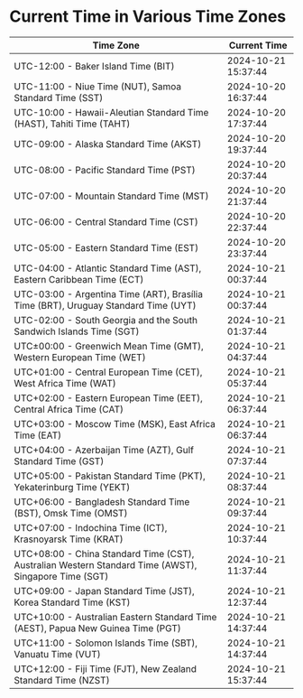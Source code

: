 # Current Time in Various Time Zones

| Time Zone | Current Time |
|-----------|--------------|
| UTC-12:00 - Baker Island Time (BIT) | 2024-10-21 15:37:44 |
| UTC-11:00 - Niue Time (NUT), Samoa Standard Time (SST) | 2024-10-20 16:37:44 |
| UTC-10:00 - Hawaii-Aleutian Standard Time (HAST), Tahiti Time (TAHT) | 2024-10-20 17:37:44 |
| UTC-09:00 - Alaska Standard Time (AKST) | 2024-10-20 19:37:44 |
| UTC-08:00 - Pacific Standard Time (PST) | 2024-10-20 20:37:44 |
| UTC-07:00 - Mountain Standard Time (MST) | 2024-10-20 21:37:44 |
| UTC-06:00 - Central Standard Time (CST) | 2024-10-20 22:37:44 |
| UTC-05:00 - Eastern Standard Time (EST) | 2024-10-20 23:37:44 |
| UTC-04:00 - Atlantic Standard Time (AST), Eastern Caribbean Time (ECT) | 2024-10-21 00:37:44 |
| UTC-03:00 - Argentina Time (ART), Brasília Time (BRT), Uruguay Standard Time (UYT) | 2024-10-21 00:37:44 |
| UTC-02:00 - South Georgia and the South Sandwich Islands Time (SGT) | 2024-10-21 01:37:44 |
| UTC±00:00 - Greenwich Mean Time (GMT), Western European Time (WET) | 2024-10-21 04:37:44 |
| UTC+01:00 - Central European Time (CET), West Africa Time (WAT) | 2024-10-21 05:37:44 |
| UTC+02:00 - Eastern European Time (EET), Central Africa Time (CAT) | 2024-10-21 06:37:44 |
| UTC+03:00 - Moscow Time (MSK), East Africa Time (EAT) | 2024-10-21 06:37:44 |
| UTC+04:00 - Azerbaijan Time (AZT), Gulf Standard Time (GST) | 2024-10-21 07:37:44 |
| UTC+05:00 - Pakistan Standard Time (PKT), Yekaterinburg Time (YEKT) | 2024-10-21 08:37:44 |
| UTC+06:00 - Bangladesh Standard Time (BST), Omsk Time (OMST) | 2024-10-21 09:37:44 |
| UTC+07:00 - Indochina Time (ICT), Krasnoyarsk Time (KRAT) | 2024-10-21 10:37:44 |
| UTC+08:00 - China Standard Time (CST), Australian Western Standard Time (AWST), Singapore Time (SGT) | 2024-10-21 11:37:44 |
| UTC+09:00 - Japan Standard Time (JST), Korea Standard Time (KST) | 2024-10-21 12:37:44 |
| UTC+10:00 - Australian Eastern Standard Time (AEST), Papua New Guinea Time (PGT) | 2024-10-21 14:37:44 |
| UTC+11:00 - Solomon Islands Time (SBT), Vanuatu Time (VUT) | 2024-10-21 14:37:44 |
| UTC+12:00 - Fiji Time (FJT), New Zealand Standard Time (NZST) | 2024-10-21 15:37:44 |
